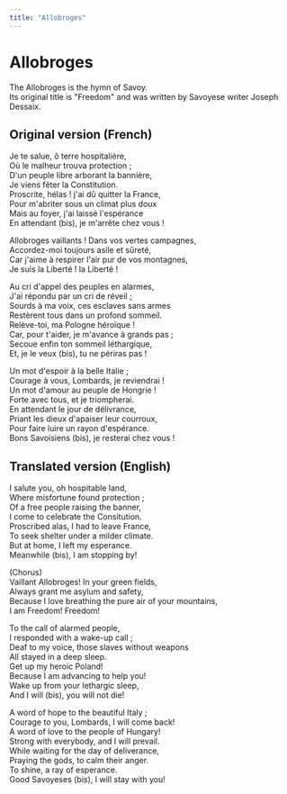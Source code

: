 ```yaml
---
title: "Allobroges"
---
```


# Allobroges

The Allobroges is the hymn of Savoy.  
Its original title is "Freedom" and was written by Savoyese writer Joseph Dessaix.

## Original version (French)

Je te salue, ô terre hospitalière,  
Où le malheur trouva protection ;  
D'un peuple libre arborant la bannière,  
Je viens fêter la Constitution.  
Proscrite, hélas ! j'ai dû quitter la France,  
Pour m'abriter sous un climat plus doux  
Mais au foyer, j'ai laissé l'espérance  
En attendant (bis), je m'arrête chez vous !  


Allobroges vaillants ! Dans vos vertes campagnes,  
Accordez-moi toujours asile et sûreté,  
Car j'aime à respirer l'air pur de vos montagnes,  
Je suis la Liberté ! la Liberté !  


Au cri d'appel des peuples en alarmes,  
J'ai répondu par un cri de réveil ;  
Sourds à ma voix, ces esclaves sans armes  
Restèrent tous dans un profond sommeil.  
Relève-toi, ma Pologne héroïque !  
Car, pour t'aider, je m'avance à grands pas ;  
Secoue enfin ton sommeil léthargique,  
Et, je le veux (bis), tu ne périras pas !  


Un mot d'espoir à la belle Italie ;  
Courage à vous, Lombards, je reviendrai !  
Un mot d'amour au peuple de Hongrie !  
Forte avec tous, et je triompherai.  
En attendant le jour de délivrance,  
Priant les dieux d'apaiser leur courroux,  
Pour faire luire un rayon d'espérance.  
Bons Savoisiens (bis), je resterai chez vous !  

## Translated version (English)

I salute you, oh hospitable land,  
Where misfortune found protection ;  
Of a free people raising the banner,  
I come to celebrate the Consitution.  
Proscribed alas, I had to leave France,  
To seek shelter under a milder climate.  
But at home, I left my esperance.   
Meanwhile (bis), I am stopping by!  


(Chorus)  
Vaillant Allobroges! In your green fields,  
Always grant me asylum and safety,  
Because I love breathing the pure air of your mountains,  
I am Freedom! Freedom!  


To the call of alarmed people,  
I responded with a wake-up call ;  
Deaf to my voice, those slaves without weapons  
All stayed in a deep sleep.  
Get up my heroic Poland!  
Because I am advancing to help you!  
Wake up from your lethargic sleep,  
And I will (bis), you will not die!  


A word of hope to the beautiful Italy ;  
Courage to you, Lombards, I will come back!  
A word of love to the people of Hungary!  
Strong with everybody, and I will prevail.  
While waiting for the day of deliverance,  
Praying the gods, to calm their anger.  
To shine, a ray of esperance.  
Good Savoyeses (bis), I will stay with you!
